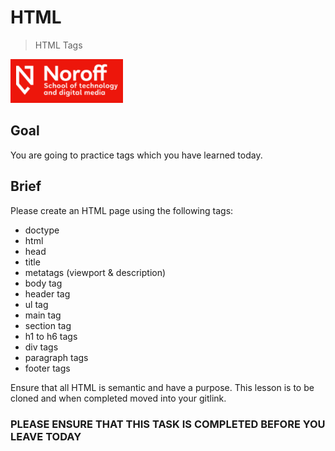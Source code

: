 # HTML 

> HTML Tags

<img src="./img/noroff-logo.png" width="180">

## Goal

You are going to practice tags which you have learned today.

## Brief

Please create an HTML page using the following tags:

- doctype
- html
- head
- title
- metatags (viewport & description)
- body tag
- header tag
- ul tag
- main tag
- section tag
- h1 to h6 tags
- div tags
- paragraph tags
- footer tags

Ensure that all HTML is semantic and have a purpose. This lesson is to be cloned and when completed moved into your gitlink.
### PLEASE ENSURE THAT THIS TASK IS COMPLETED BEFORE YOU LEAVE TODAY
